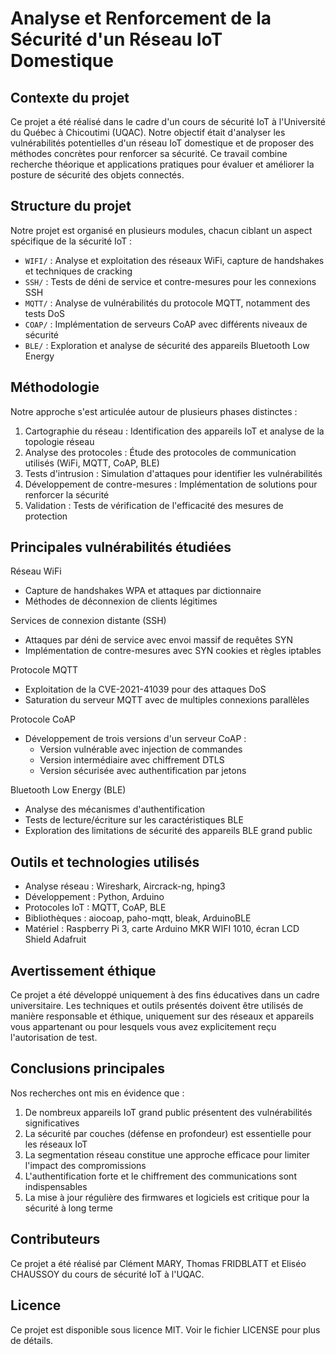 # Analyse et Renforcement de la Sécurité d'un Réseau IoT Domestique

## Contexte du projet

Ce projet a été réalisé dans le cadre d'un cours de sécurité IoT à l'Université du Québec à Chicoutimi (UQAC). Notre objectif était d'analyser les vulnérabilités potentielles d'un réseau IoT domestique et de proposer des méthodes concrètes pour renforcer sa sécurité. Ce travail combine recherche théorique et applications pratiques pour évaluer et améliorer la posture de sécurité des objets connectés.

## Structure du projet
Notre projet est organisé en plusieurs modules, chacun ciblant un aspect spécifique de la sécurité IoT :

- `WIFI/` : Analyse et exploitation des réseaux WiFi, capture de handshakes et techniques de cracking
- `SSH/` : Tests de déni de service et contre-mesures pour les connexions SSH
- `MQTT/` : Analyse de vulnérabilités du protocole MQTT, notamment des tests DoS
- `COAP/` : Implémentation de serveurs CoAP avec différents niveaux de sécurité
- `BLE/` : Exploration et analyse de sécurité des appareils Bluetooth Low Energy

## Méthodologie
Notre approche s'est articulée autour de plusieurs phases distinctes :

1. Cartographie du réseau : Identification des appareils IoT et analyse de la topologie réseau
2. Analyse des protocoles : Étude des protocoles de communication utilisés (WiFi, MQTT, CoAP, BLE)
3. Tests d'intrusion : Simulation d'attaques pour identifier les vulnérabilités
4. Développement de contre-mesures : Implémentation de solutions pour renforcer la sécurité
5. Validation : Tests de vérification de l'efficacité des mesures de protection

## Principales vulnérabilités étudiées

Réseau WiFi
- Capture de handshakes WPA et attaques par dictionnaire
- Méthodes de déconnexion de clients légitimes

Services de connexion distante (SSH)
- Attaques par déni de service avec envoi massif de requêtes SYN
- Implémentation de contre-mesures avec SYN cookies et règles iptables

Protocole MQTT
- Exploitation de la CVE-2021-41039 pour des attaques DoS
- Saturation du serveur MQTT avec de multiples connexions parallèles

Protocole CoAP
- Développement de trois versions d'un serveur CoAP :
    - Version vulnérable avec injection de commandes
    - Version intermédiaire avec chiffrement DTLS
    - Version sécurisée avec authentification par jetons

Bluetooth Low Energy (BLE)
- Analyse des mécanismes d'authentification
- Tests de lecture/écriture sur les caractéristiques BLE
- Exploration des limitations de sécurité des appareils BLE grand public

## Outils et technologies utilisés

- Analyse réseau : Wireshark, Aircrack-ng, hping3
- Développement : Python, Arduino
- Protocoles IoT : MQTT, CoAP, BLE
- Bibliothèques : aiocoap, paho-mqtt, bleak, ArduinoBLE
- Matériel : Raspberry Pi 3, carte Arduino MKR WIFI 1010, écran LCD Shield Adafruit

## Avertissement éthique

Ce projet a été développé uniquement à des fins éducatives dans un cadre universitaire. Les techniques et outils présentés doivent être utilisés de manière responsable et éthique, uniquement sur des réseaux et appareils vous appartenant ou pour lesquels vous avez explicitement reçu l'autorisation de test.

## Conclusions principales
Nos recherches ont mis en évidence que :

1. De nombreux appareils IoT grand public présentent des vulnérabilités significatives
2. La sécurité par couches (défense en profondeur) est essentielle pour les réseaux IoT
3. La segmentation réseau constitue une approche efficace pour limiter l'impact des compromissions
4. L'authentification forte et le chiffrement des communications sont indispensables
5. La mise à jour régulière des firmwares et logiciels est critique pour la sécurité à long terme

## Contributeurs
Ce projet a été réalisé par Clément MARY, Thomas FRIDBLATT et Eliséo CHAUSSOY du cours de sécurité IoT à l'UQAC.

## Licence
Ce projet est disponible sous licence MIT. Voir le fichier LICENSE pour plus de détails.
